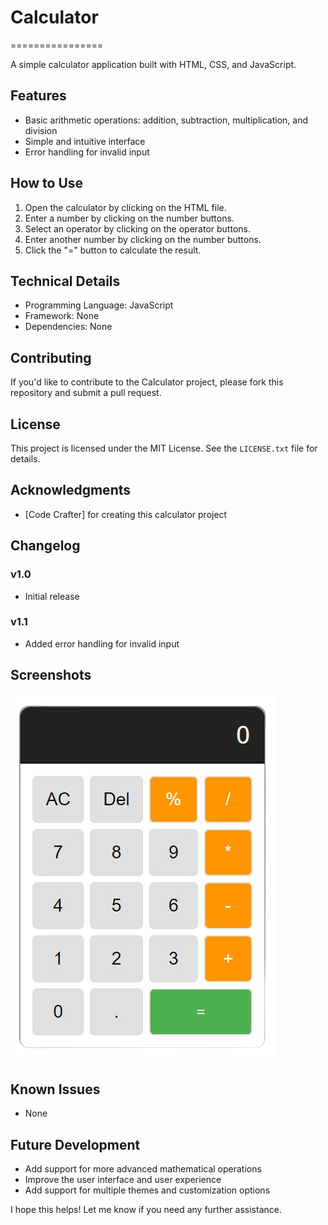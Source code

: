 # Calculator
================

A simple calculator application built with HTML, CSS, and JavaScript.

## Features

* Basic arithmetic operations: addition, subtraction, multiplication, and division
* Simple and intuitive interface
* Error handling for invalid input

## How to Use

1. Open the calculator by clicking on the HTML file.
2. Enter a number by clicking on the number buttons.
3. Select an operator by clicking on the operator buttons.
4. Enter another number by clicking on the number buttons.
5. Click the "=" button to calculate the result.

## Technical Details

* Programming Language: JavaScript
* Framework: None
* Dependencies: None

## Contributing

If you'd like to contribute to the Calculator project, please fork this repository and submit a pull request.

## License

This project is licensed under the MIT License. See the `LICENSE.txt` file for details.

## Acknowledgments

* [Code Crafter] for creating this calculator project

## Changelog

### v1.0

* Initial release

### v1.1

* Added error handling for invalid input

## Screenshots

![Calculator Screenshot](calculator.png)

## Known Issues

* None

## Future Development

* Add support for more advanced mathematical operations
* Improve the user interface and user experience
* Add support for multiple themes and customization options

I hope this helps! Let me know if you need any further assistance.
